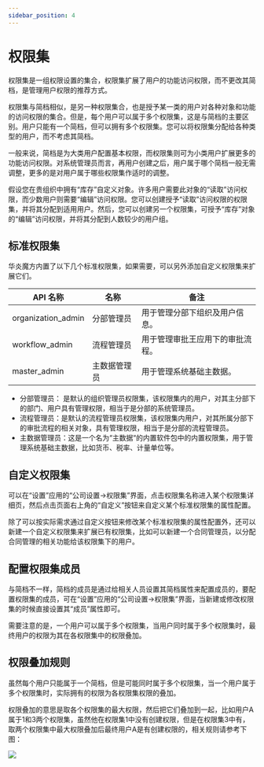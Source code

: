```yaml
---
sidebar_position: 4
---
```


# 权限集

权限集是一组权限设置的集合，权限集扩展了用户的功能访问权限，而不更改其简档，是管理用户权限的推荐方式。

权限集与简档相似，是另一种权限集合，也是授予某一类的用户对各种对象和功能的访问权限的集合。但是，每个用户可以属于多个权限集，这是与简档的主要区别。用户只能有一个简档，但可以拥有多个权限集。您可以将权限集分配给各种类型的用户，而不考虑其简档。

一般来说，简档是为大类用户配置基本权限，而权限集则可为小类用户扩展更多的功能访问权限。对系统管理员而言，再用户创建之后，用户属于哪个简档一般无需调整，更多的是对用户属于哪些权限集作适时的调整。

假设您在贵组织中拥有“库存”自定义对象。许多用户需要此对象的“读取”访问权限，而少数用户则需要“编辑”访问权限。您可以创建授予“读取”访问权限的权限集，并将其分配到适用用户。然后，您可以创建另一个权限集，可授予“库存”对象的“编辑”访问权限，并将其分配到人数较少的用户组。

## 标准权限集

华炎魔方内置了以下几个标准权限集，如果需要，可以另外添加自定义权限集来扩展它们。

| API 名称 | 名称 | 备注 |
|----|----|----|
| organization_admin | 分部管理员 | 用于管理分部下组织及用户信息。 |
| workflow_admin | 流程管理员 | 用于管理审批王应用下的审批流程。 |
| master_admin | 主数据管理员 | 用于管理系统基础主数据。 |

* 分部管理员： 是默认的组织管理员权限集，该权限集内的用户，对其主分部下的部门、用户具有管理权限，相当于是分部的系统管理员。
* 流程管理员：是默认的流程管理员权限集，该权限集内用户，对其所属分部下的审批流程的相关对象，具有管理权限，相当于是分部的流程管理员。
* 主数据管理员：这是一个名为“主数据“的内置软件包中的内置权限集，用于管理系统基础主数据，比如货币、税率、计量单位等。

## 自定义权限集

可以在“设置”应用的“公司设置→权限集”界面，点击权限集名称进入某个权限集详细页，然后点击页面右上角的“自定义”按钮来自定义某个标准权限集的属性配置。

除了可以按实际需求通过自定义按钮来修改某个标准权限集的属性配置外，还可以新建一个自定义权限集来扩展已有权限集，比如可以新建一个合同管理员，以分配合同管理的相关功能给该权限集下的用户。

## 配置权限集成员

与简档不一样，简档的成员是通过给相关人员设置其简档属性来配置成员的，要配置权限集的成员，可在“设置”应用的“公司设置→权限集”界面，当新建或修改权限集的时候直接设置其“成员”属性即可。

需要注意的是，一个用户可以属于多个权限集，当用户同时属于多个权限集时，最终用户的权限为其在各权限集中的权限叠加。

## 权限叠加规则

虽然每个用户只能属于一个简档，但是可能同时属于多个权限集，当一个用户属于多个权限集时，实际拥有的权限为各权限集权限的叠加。

权限叠加的意思是取各个权限集的最大权限，然后把它们叠加到一起，比如用户A属于1和3两个权限集，虽然他在权限集1中没有创建权限，但是在权限集3中有，取两个权限集中最大权限叠加后最终用户A是有创建权限的，相关规则请参考下图：

 ![](https://console.steedos.cn/api/files/images/wYeJQGXkkgPqRicDx)